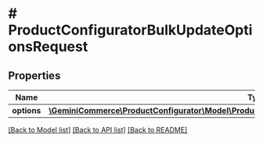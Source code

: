 # # ProductConfiguratorBulkUpdateOptionsRequest


## Properties


Name | Type | Description | Notes
------------ | ------------- | ------------- | -------------
**options**| [**\GeminiCommerce\ProductConfigurator\Model\ProductconfiguratoroptionBulkUpdateRequestUpdateEntity[]**](ProductconfiguratoroptionBulkUpdateRequestUpdateEntity.md) |   | [optional]


[[Back to Model list]](../../README.md#models) [[Back to API list]](../../README.md#endpoints) [[Back to README]](../../README.md)